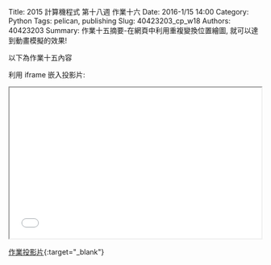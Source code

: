 Title: 2015 計算機程式 第十八週 作業十六
Date: 2016-1/15 14:00
Category: Python
Tags: pelican, publishing
Slug: 40423203_cp_w18
Authors: 40423203
Summary: 作業十五摘要-在網頁中利用重複變換位置繪圖, 就可以達到動畫模擬的效果!

以下為作業十五內容

利用 iframe 嵌入投影片:

<iframe src="40423203_cp_w18_p.html" width="500" height="300"></iframe>

[作業投影片](40423203_cp_w18_p.html){:target="_blank"}


